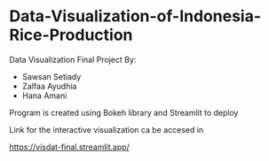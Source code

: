 # Data-Visualization-of-Indonesia-Rice-Production

Data Visualization Final Project
By:
- Sawsan Setiady
- Zalfaa Ayudhia
- Hana Amani

Program is created using Bokeh library and Streamlit to deploy

Link for the interactive visualization ca be accesed in 

https://visdat-final.streamlit.app/
